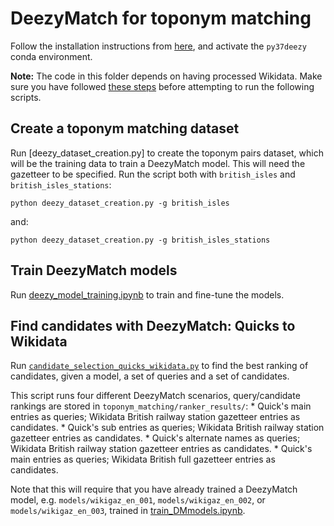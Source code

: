 # DeezyMatch for toponym matching

Follow the installation instructions from [here](
https://github.com/Living-with-machines/LwM_SIGSPATIAL2020_ToponymMatching#installation), and activate the `py37deezy` conda environment.

**Note:** The code in this folder depends on having processed Wikidata. Make sure you have followed [these steps](https://github.com/Living-with-machines/PlaceLinking/blob/dev/wikidata/README.md) before attempting to run the following scripts.

## Create a toponym matching dataset

Run [deezy_dataset_creation.py] to create the toponym pairs dataset, which will be the training data to train a DeezyMatch model. This will need the gazetteer to be specified. Run the script both with `british_isles` and `british_isles_stations`:
```
python deezy_dataset_creation.py -g british_isles
```
and:
```
python deezy_dataset_creation.py -g british_isles_stations
```

## Train DeezyMatch models

Run [deezy_model_training.ipynb](https://github.com/Living-with-machines/PlaceLinking/blob/fuzzy_matching/toponym_matching/train_DMmodels.ipynb) to train and fine-tune the models.

## Find candidates with DeezyMatch: Quicks to Wikidata

Run [`candidate_selection_quicks_wikidata.py`](https://github.com/Living-with-machines/PlaceLinking/blob/quicks_wiki_alignment/toponym_matching/candidate_selection_quicks_wikidata.py) to find the best ranking of candidates, given a model, a set of queries and a set of candidates.

This script runs four different DeezyMatch scenarios, query/candidate rankings are stored in `toponym_matching/ranker_results/`:
    * Quick's main entries as queries; Wikidata British railway station gazetteer entries as candidates.
    * Quick's sub entries as queries; Wikidata British railway station gazetteer entries as candidates.
    * Quick's alternate names as queries; Wikidata British railway station gazetteer entries as candidates.
    * Quick's main entries as queries; Wikidata British full gazetteer entries as candidates.

Note that this will require that you have already trained a DeezyMatch model, e.g. `models/wikigaz_en_001`, `models/wikigaz_en_002`, or `models/wikigaz_en_003`, trained in [train_DMmodels.ipynb](https://github.com/Living-with-machines/PlaceLinking/blob/fuzzy_matching/toponym_matching/train_DMmodels.ipynb).